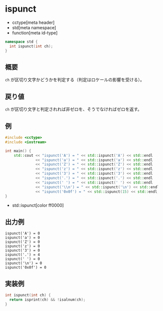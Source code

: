 # ispunct
* cctype[meta header]
* std[meta namespace]
* function[meta id-type]

```cpp
namespace std {
  int ispunct(int ch);
}
```


## 概要
`ch` が区切り文字かどうかを判定する（判定はロケールの影響を受ける）。


## 戻り値
`ch` が区切り文字と判定されれば非ゼロを、そうでなければゼロを返す。


## 例
```cpp example
#include <cctype>
#include <iostream>

int main() {
    std::cout << "ispunct('A') = " << std::ispunct('A') << std::endl
              << "ispunct('a') = " << std::ispunct('a') << std::endl
              << "ispunct('Z') = " << std::ispunct('Z') << std::endl
              << "ispunct('z') = " << std::ispunct('z') << std::endl
              << "ispunct('3') = " << std::ispunct('3') << std::endl
              << "ispunct('.') = " << std::ispunct('.') << std::endl
              << "ispunct(' ') = " << std::ispunct(' ') << std::endl
              << "ispunct('\\n') = " << std::ispunct('\n') << std::endl
              << "ispunct('0x0f') = " << std::ispunct(15) << std::endl;
}
```
* std::ispunct[color ff0000]


## 出力例
```
ispunct('A') = 0
ispunct('a') = 0
ispunct('Z') = 0
ispunct('z') = 0
ispunct('3') = 0
ispunct('.') = 4
ispunct(' ') = 0
ispunct('\n') = 0
ispunct('0x0f') = 0
```

## 実装例
```cpp
int ispunct(int ch) {
  return isprint(ch) && !isalnum(ch);
}
```
